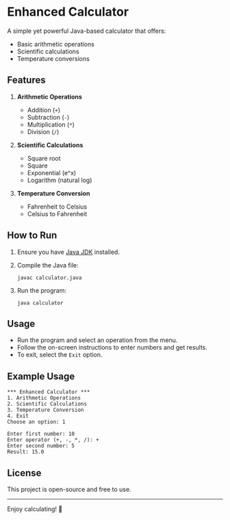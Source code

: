 # Enhanced Calculator

A simple yet powerful Java-based calculator that offers:

- Basic arithmetic operations
- Scientific calculations
- Temperature conversions

## Features

1. **Arithmetic Operations**  
   - Addition (`+`)
   - Subtraction (`-`)
   - Multiplication (`*`)
   - Division (`/`)

2. **Scientific Calculations**  
   - Square root  
   - Square  
   - Exponential (e^x)  
   - Logarithm (natural log)  

3. **Temperature Conversion**  
   - Fahrenheit to Celsius  
   - Celsius to Fahrenheit  

## How to Run

1. Ensure you have [Java JDK](https://www.oracle.com/java/technologies/javase-downloads.html) installed.
2. Compile the Java file:

   ```
   javac calculator.java
   ```

3. Run the program:

   ```
   java calculator
   ```

## Usage

- Run the program and select an operation from the menu.
- Follow the on-screen instructions to enter numbers and get results.
- To exit, select the `Exit` option.

## Example Usage

```
*** Enhanced Calculator ***
1. Arithmetic Operations
2. Scientific Calculations
3. Temperature Conversion
4. Exit
Choose an option: 1

Enter first number: 10
Enter operator (+, -, *, /): +
Enter second number: 5
Result: 15.0
```

## License

This project is open-source and free to use.

---

Enjoy calculating! 🚀
